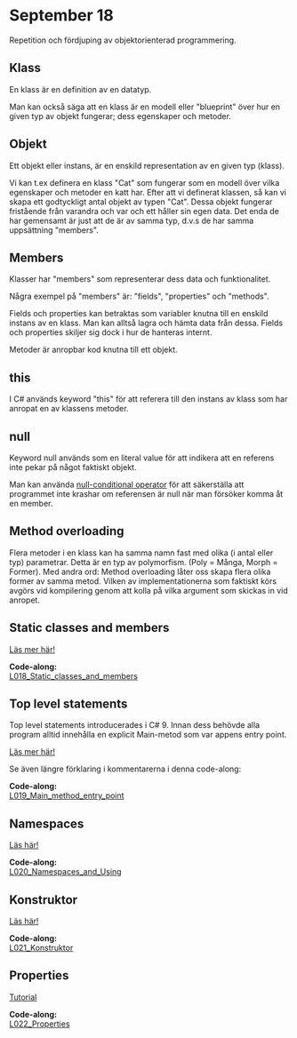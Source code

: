 # September 18

Repetition och fördjuping av objektorienterad programmering.

## Klass

En klass är en definition av en datatyp.

Man kan också säga att en klass är en modell eller "blueprint" över hur en given typ av objekt fungerar; dess egenskaper och metoder.

## Objekt

Ett objekt eller instans, är en enskild representation av en given typ (klass).

Vi kan t.ex definera en klass "Cat" som fungerar som en modell över vilka egenskaper och metoder en katt har. Efter att vi definerat klassen, så kan vi skapa ett godtyckligt antal objekt av typen "Cat". Dessa objekt fungerar fristående från varandra och var och ett håller sin egen data. Det enda de har gemensamt är just att de är av samma typ, d.v.s de har samma uppsättning "members".

## Members

Klasser har "members" som representerar dess data och funktionalitet.

Några exempel på "members" är: "fields", "properties" och "methods".

Fields och properties kan betraktas som variabler knutna till en enskild instans av en klass. Man kan alltså lagra och hämta data från dessa. Fields och properties skiljer sig dock i hur de hanteras internt.

Metoder är anropbar kod knutna till ett objekt.

## this

I C# används keyword "this" för att referera till den instans av klass som har anropat en av klassens metoder.

## null

Keyword null används som en literal value för att indikera att en referens inte pekar på något faktiskt objekt.

Man kan använda [null-conditional operator](https://learn.microsoft.com/en-us/dotnet/csharp/language-reference/operators/member-access-operators#null-conditional-operators--and-) för att säkerställa att programmet inte krashar om referensen är null när man försöker komma åt en member.

## Method overloading

Flera metoder i en klass kan ha samma namn fast med olika (i antal eller typ) parametrar. Detta är en typ av polymorfism. (Poly = Många, Morph = Former). Med andra ord: Method overloading låter oss skapa flera olika former av samma metod. Vilken av implementationerna som faktiskt körs avgörs vid kompilering genom att kolla på vilka argument som skickas in vid anropet.

## Static classes and members

[Läs mer här!](https://learn.microsoft.com/en-us/dotnet/csharp/programming-guide/classes-and-structs/static-classes-and-static-class-members)

**Code-along:**  
[L018_Static_classes_and_members](https://github.com/everyloop/NET24-Csharp/blob/master/Code-alongs/L018_Static_classes_and_members/Program.cs)

## Top level statements

Top level statements introducerades i C# 9. Innan dess behövde alla program alltid innehålla en explicit Main-metod som var appens entry point.

[Läs mer här!](https://www.thomasclaudiushuber.com/2020/08/18/c-9-top-level-statements-or-should-i-say-hey-wheres-the-main-method/)

Se även längre förklaring i kommentarerna i denna code-along:

**Code-along:**  
[L019_Main_method_entry_point](https://github.com/everyloop/NET24-Csharp/blob/master/Code-alongs/L019_Main_method_entry_point/Program.cs)

## Namespaces

[Läs här!](https://www.tutorialspoint.com/csharp/csharp_namespaces.htm)



**Code-along:**  
[L020_Namespaces_and_Using](https://github.com/everyloop/NET24-Csharp/blob/master/Code-alongs/L020_Namespaces_and_Using/Program.cs)

## Konstruktor

[Läs här!](https://www.programiz.com/csharp-programming/constructors)

**Code-along:**  
[L021_Konstruktor](https://github.com/everyloop/NET24-Csharp/blob/master/Code-alongs/L021_Konstruktor/Program.cs)

## Properties

[Tutorial](https://www.w3schools.com/cs/cs_properties.php)

**Code-along:**  
[L022_Properties](https://github.com/everyloop/NET24-Csharp/blob/master/Code-alongs/L022_Properties/Program.cs)


